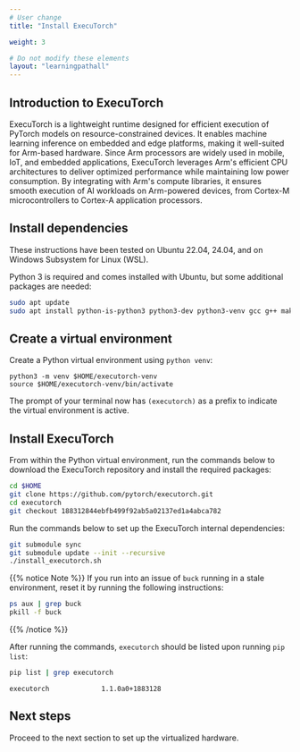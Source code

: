 ```yaml
---
# User change
title: "Install ExecuTorch"

weight: 3

# Do not modify these elements
layout: "learningpathall"
---
```

## Introduction to ExecuTorch

ExecuTorch is a lightweight runtime designed for efficient execution of PyTorch models on resource-constrained devices. It enables machine learning inference on embedded and edge platforms, making it well-suited for Arm-based hardware. Since Arm processors are widely used in mobile, IoT, and embedded applications, ExecuTorch leverages Arm's efficient CPU architectures to deliver optimized performance while maintaining low power consumption. By integrating with Arm's compute libraries, it ensures smooth execution of AI workloads on Arm-powered devices, from Cortex-M microcontrollers to Cortex-A application processors.

## Install dependencies

These instructions have been tested on Ubuntu 22.04, 24.04, and on Windows Subsystem for Linux (WSL).

Python 3 is required and comes installed with Ubuntu, but some additional packages are needed:

```bash
sudo apt update
sudo apt install python-is-python3 python3-dev python3-venv gcc g++ make -y
```

## Create a virtual environment

Create a Python virtual environment using `python venv`:

```console
python3 -m venv $HOME/executorch-venv
source $HOME/executorch-venv/bin/activate
```
The prompt of your terminal now has `(executorch)` as a prefix to indicate the virtual environment is active.


## Install ExecuTorch

From within the Python virtual environment, run the commands below to download the ExecuTorch repository and install the required packages:

``` bash
cd $HOME
git clone https://github.com/pytorch/executorch.git
cd executorch
git checkout 188312844ebfb499f92ab5a02137ed1a4abca782
```

Run the commands below to set up the ExecuTorch internal dependencies:

```bash
git submodule sync
git submodule update --init --recursive
./install_executorch.sh
```

{{% notice Note %}}
If you run into an issue of `buck` running in a stale environment, reset it by running the following instructions:

```bash
ps aux | grep buck
pkill -f buck
```
{{% /notice %}}

After running the commands, `executorch` should be listed upon running `pip list`:

```bash
pip list | grep executorch
```

```output
executorch             1.1.0a0+1883128
```

## Next steps

Proceed to the next section to set up the virtualized hardware.
